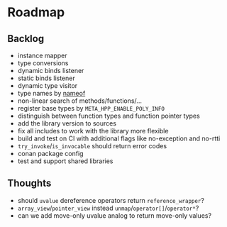 # Roadmap

## Backlog

- instance mapper
- type conversions
- dynamic binds listener
- static binds listener
- dynamic type visitor
- type names by [nameof](https://github.com/Neargye/nameof)
- non-linear search of methods/functions/...
- register base types by `META_HPP_ENABLE_POLY_INFO`
- distinguish between function types and function pointer types
- add the library version to sources
- fix all includes to work with the library more flexible
- build and test on CI with additional flags like no-exception and no-rtti
- `try_invoke`/`is_invocable` should return error codes
- conan package config
- test and support shared libraries

## Thoughts

- should `uvalue` dereference operators return `reference_wrapper`?
- `array_view`/`pointer_view` instead `unmap`/`operator[]`/`operator*`?
- can we add move-only uvalue analog to return move-only values?
